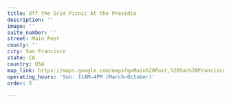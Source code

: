 ```yaml
---
title: Off the Grid Picnic At the Presidio
description: ''
image: ''
suite_number: ''
street: Main Post
county: ''
city: San Francisco
state: CA
country: USA
map_link: https://maps.google.com/maps?q=Main%20Post,%20San%20Francisco
operating_hours: 'Sun: 11AM–4PM (March–October)'
order: 5

---
```

